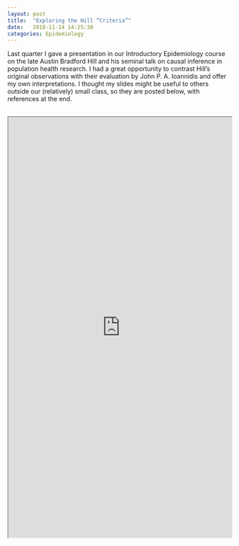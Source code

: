 ```yaml
---
layout: post
title:  "Exploring the Hill “Criteria”"
date:   2018-11-14 14:25:30
categories: Epidemiology
---
```


Last quarter I gave a presentation in our Introductory Epidemiology course on the late Austin Bradford Hill and his seminal talk on causal inference in population health research. I had a great opportunity to contrast Hill’s original observations with their evaluation by John P. A. Ioannidis and offer my own interpretations. I thought my slides might be useful to others outside our (relatively) small class, so they are posted below, with references at the end.
<br><br>
<iframe src="https://drive.google.com/file/d/10aA7ArxWajRPZ7SVkdNoUApsnRH3bNKn/preview" width="100%" height="950"></iframe>
